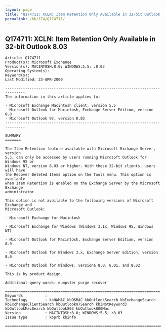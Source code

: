 ```yaml
---
layout: page
title: "Q174711: XCLN: Item Retention Only Available in 32-bit Outlook 8.03"
permalink: /kb/174/Q174711/
---
```


## Q174711: XCLN: Item Retention Only Available in 32-bit Outlook 8.03

	Article: Q174711
	Product(s): Microsoft Exchange
	Version(s): MACINTOSH:8.0; WINDOWS:5.5; :8.03
	Operating System(s): 
	Keyword(s): 
	Last Modified: 23-APR-2000
	
	-------------------------------------------------------------------------------
	The information in this article applies to:
	
	- Microsoft Exchange Macintosh client, version 5.5 
	- Microsoft Outlook for Macintosh, Exchange Server Edition, version 8.0 
	- Microsoft Outlook 97, version 8.03 
	-------------------------------------------------------------------------------
	
	SUMMARY
	=======
	
	The Item Retention feature available with Microsoft Exchange Server, version
	5.5, can only be accessed by users running Microsoft Outlook for Windows 95 or
	Windows NT, version 8.03 or higher. With these 32-bit clients, users will have
	the Recover Deleted Items option on the Tools menu. This option is available
	when Item Retention is enabled on the Exchange Server by the Microsoft Exchange
	administrator.
	
	This option is not available to the following versions of Microsoft Exchange and
	Microsoft Outlook:
	
	- Microsoft Exchange for Macintosh
	
	- Microsoft Exchange for Windows (Windows 3.1x, Windows 95, Windows NT)
	
	- Microsoft Outlook for Macintosh, Exchange Server Edition, version 8.0
	
	- Microsoft Outlook for Windows 3.x, Exchange Server Edition, version 8.0
	
	- Microsoft Outlook for Windows, versiona 8.0, 8.01, and 8.02
	
	This is by product design.
	
	Additional query words: dumpster purge recover
	
	======================================================================
	Keywords          :  
	Technology        : kbHWMAC kbOSMAC kbOutlookSearch kbExchangeSearch kbExchangeClientSearch kbOutlook97Search kbZNotKeyword3 kbOutlookMacSearch kbOutlook803 kbOutlook800Mac
	Version           : MACINTOSH:8.0; WINDOWS:5.5; :8.03
	Issue type        : kbprb kbinfo
	
	=============================================================================
	
